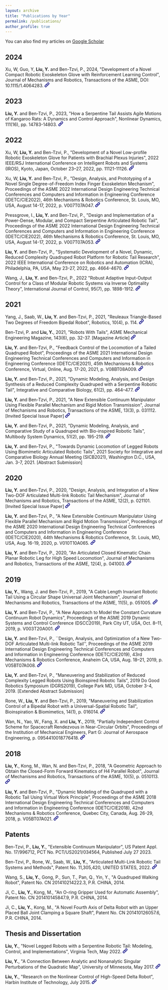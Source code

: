 ```yaml
---
layout: archive
title: "Publications by Year"
permalink: /publications/
author_profile: true
---
```


You can also find my articles on [Google Scholar](https://scholar.google.com/citations?user=xfiv84YAAAAJ&hl=en)

## 2024
Xu, W, Guo, Y, **Liu, Y.** and Ben-Tzvi, P., 2024, "Development of a Novel Compact Robotic Exoskeleton Glove with Reinforcement Learning Control", Journal of Mechanisms and Robotics, Transactions of the ASME, DOI: 10.1115/1.4064283.  [<img style="height:15px;" src="/images/link.png"/>](https://asmedigitalcollection.asme.org/mechanismsrobotics/article-abstract/doi/10.1115/1.4064283/1192671/Development-of-a-Novel-Compact-Robotic-Exoskeleton?redirectedFrom=fulltext)

## 2023
**Liu, Y.** and Ben-Tzvi, P., 2023, "How a Serpentine Tail Assists Agile Motions of Kangaroo Rats: A Dynamics and Control Approach", Nonlinear Dynamics, 111(16), pp. 14783-14803. [<img style="height:15px;" src="/images/link.png"/>](https://link.springer.com/article/10.1007/s11071-023-08646-w)

## 2022
Xu, W, **Liu, Y.** and Ben-Tzvi, P., "Development of a Novel Low-profile Robotic Exoskeleton Glove for Patients with Brachial Plexus Injuries", 2022 IEEE/RSJ International Conference on Intelligent Robots and Systems (IROS), Kyoto, Japan, October 23–27, 2022, pp. 11121-11126.  [<img style="height:15px;" src="/images/link.png"/>](https://ieeexplore.ieee.org/abstract/document/9981124)

Xu, W, **Liu, Y.** and Ben-Tzvi, P., "Design, Analysis, and Prototyping of a Novel Single Degree-of-Freedom Index Finger Exoskeleton Mechanism", Proceedings of the ASME 2022 International Design Engineering Technical Conferences and Computers and Information in Engineering Conference (IDETC/CIE2022), 46th Mechanisms & Robotics Conference, St. Louis, MO, USA, August 14-17, 2022, p. V007T07A047.  [<img style="height:15px;" src="/images/link.png"/>](https://asmedigitalcollection.asme.org/IDETC-CIE/proceedings-abstract/IDETC-CIE2022/86281/1150641)

Pressgrove, I., **Liu, Y.** and Ben-Tzvi, P., "Design and Implementation of a Power-Dense, Modular, and Compact Serpentine Articulated Robotic Tail", Proceedings of the ASME 2022 International Design Engineering Technical Conferences and Computers and Information in Engineering Conference (IDETC/CIE2022), 46th Mechanisms & Robotics Conference, St. Louis, MO, USA, August 14-17, 2022, p. V007T07A053.  [<img style="height:15px;" src="/images/link.png"/>](https://asmedigitalcollection.asme.org/IDETC-CIE/proceedings-abstract/IDETC-CIE2022/V007T07A053/1150683)

**Liu, Y.** and Ben-Tzvi, P., "Systematic Development of a Novel, Dynamic, Reduced Complexity Quadruped Robot Platform for Robotic Tail Research", 2022 IEEE International Conference on Robotics and Automation (ICRA), Philadelphia, PA, USA, May 23-27, 2022, pp. 4664-4670.  [<img style="height:15px;" src="/images/link.png"/>](https://ieeexplore.ieee.org/abstract/document/9811871)

Wang, J., **Liu, Y.** and Ben-Tzvi, P., 2022 "Robust Adaptive Input-Output Control for a Class of Modular Robotic Systems via Inverse Optimality Theory", International Journal of Control, 95(7), pp. 1898-1912.  [<img style="height:15px;" src="/images/link.png"/>](https://www.tandfonline.com/doi/abs/10.1080/00207179.2021.1885741?journalCode=tcon20)

## 2021
Yang, J., Saab, W., **Liu, Y.** and Ben-Tzvi, P., 2021, "Reuleaux Triangle-Based Two Degrees of Freedom Bipedal Robot", Robotics, 10(4), p. 114.  [<img style="height:15px;" src="/images/link.png"/>](https://www.mdpi.com/2218-6581/10/4/114)

Ben-Tzvi, P. and **Liu, Y.**, 2021, "Robots With Tails", ASME Mechanical Engineering Magazine, 143(6), pp. 32-37. [Magazine Article]  [<img style="height:15px;" src="/images/link.png"/>](https://asmedigitalcollection.asme.org/memagazineselect/article/143/6/32/1129192/Robots-with-TailsFour-legged-Robots-are-Now)

**Liu, Y.** and Ben-Tzvi, P., "Feedback Control of the Locomotion of a Tailed Quadruped Robot", Proceedings of the ASME 2021 International Design Engineering Technical Conferences and Computers and Information in Engineering Conference (IDETC/CIE2021), 45th Mechanisms & Robotics Conference, Virtual, Online, Aug. 17-20, 2021, p. V08BT08A009.  [<img style="height:15px;" src="/images/link.png"/>](https://asmedigitalcollection.asme.org/IDETC-CIE/proceedings-abstract/IDETC-CIE2021/85451/V08BT08A009/1128376)

**Liu, Y.** and Ben-Tzvi, P., 2021, "Dynamic Modeling, Analysis, and Design Synthesis of a Reduced Complexity Quadruped with a Serpentine Robotic Tail", Integrative and Comparative Biology, 61(2), pp. 464–477.  [<img style="height:15px;" src="/images/link.png"/>](https://academic.oup.com/icb/article/61/2/464/6276989?login=true)

**Liu, Y.** and Ben-Tzvi, P., 2021, "A New Extensible Continuum Manipulator Using Flexible Parallel Mechanism and Rigid Motion Transmission", Journal of Mechanisms and Robotics, Transactions of the ASME, 13(3), p. 031112. [Invited Special Issue Paper]  [<img style="height:15px;" src="/images/link.png"/>](https://asmedigitalcollection.asme.org/mechanismsrobotics/article/13/3/031014/1098038/A-New-Extensible-Continuum-Manipulator-Using)

**Liu, Y.** and Ben-Tzvi, P., 2021, "Dynamic Modeling, Analysis, and Comparative Study of a Quadruped with Bio-inspired Robotic Tails", Multibody System Dynamics, 51(2), pp. 195-219.  [<img style="height:15px;" src="/images/link.png"/>](https://link.springer.com/article/10.1007/s11044-020-09764-8)

**Liu, Y.** and Ben-Tzvi, P., "Towards Dynamic Locomotion of Legged Robots Using Biomimetic Articulated Robotic Tails", 2021 Society for Integrative and Comparative Biology Annual Meeting (SICB2021), Washington D.C., USA, Jan. 3-7, 2021. [Abstract Submission]

## 2020
**Liu, Y.** and Ben-Tzvi, P., 2020, "Design, Analysis, and Integration of a New Two-DOF Articulated Multi-link Robotic Tail Mechanism", Journal of Mechanisms and Robotics, Transactions of the ASME, 12(2), p. 021101. [Invited Special Issue Paper]  [<img style="height:15px;" src="/images/link.png"/>](https://asmedigitalcollection.asme.org/mechanismsrobotics/article-abstract/12/2/021101/1072243/Design-Analysis-and-Integration-of-a-New-Two?redirectedFrom=fulltext)

**Liu, Y.** and Ben-Tzvi, P., "A New Extensible Continuum Manipulator Using Flexible Parallel Mechanism and Rigid Motion Transmission", Proceedings of the ASME 2020 International Design Engineering Technical Conferences and Computers and Information in Engineering Conference (IDETC/CIE2020), 44th Mechanisms & Robotics Conference, St. Louis, MO, USA, Aug. 16-19, 2020, p. V010T10A065.  [<img style="height:15px;" src="/images/link.png"/>](https://asmedigitalcollection.asme.org/IDETC-CIE/proceedings-abstract/IDETC-CIE2020/1090138)

**Liu, Y.** and Ben-Tzvi, P., 2020, "An Articulated Closed Kinematic Chain Planar Robotic Leg for High Speed Locomotion", Journal of Mechanisms and Robotics, Transactions of the ASME, 12(4), p. 041003.  [<img style="height:15px;" src="/images/link.png"/>](https://asmedigitalcollection.asme.org/mechanismsrobotics/article-abstract/12/4/041003/1071947/An-Articulated-Closed-Kinematic-Chain-Planar?redirectedFrom=fulltext)

## 2019
**Liu, Y.**, Wang, J. and Ben-Tzvi, P., 2019, "A Cable Length Invariant Robotic Tail Using a Circular Shape Universal Joint Mechanism", Journal of Mechanisms and Robotics, Transactions of the ASME, 11(5), p. 051005.  [<img style="height:15px;" src="/images/link.png"/>](https://asmedigitalcollection.asme.org/mechanismsrobotics/article-abstract/11/5/051005/956020/A-Cable-Length-Invariant-Robotic-Tail-Using-a?redirectedFrom=fulltext)

**Liu, Y.** and Ben-Tzvi, P., "A New Approach to Model the Constant Curvature Continuum Robot Dynamics", Proceedings of the ASME 2019 Dynamic Systems and Control Conference (DSCC2019), Park City UT, USA, Oct. 8–11, 2019, p. V003T20A001.  [<img style="height:15px;" src="/images/link.png"/>](https://asmedigitalcollection.asme.org/DSCC/proceedings-abstract/DSCC2019/59162/V003T20A001/1070662)

**Liu, Y.** and Ben-Tzvi, P., ``Design, Analysis, and Optimization of a New Two-DOF Articulated Multi-link Robotic Tail'', Proceedings of the ASME 2019 International Design Engineering Technical Conferences and Computers and Information in Engineering Conference (IDETC/CIE2019), 43rd Mechanisms & Robotics Conference, Anaheim CA, USA, Aug. 18–21, 2019, p. V05BT07A008.  [<img style="height:15px;" src="/images/link.png"/>](https://asmedigitalcollection.asme.org/IDETC-CIE/proceedings-abstract/IDETC-CIE2019/59247/V05BT07A008/1070017)

**Liu, Y.** and Ben-Tzvi, P., "Maneuvering and Stabilization of Reduced Complexity Legged Robots Using Bioinspired Robotic Tails", 2019 Do Good Robotics Symposium (DGRS2019), College Park MD, USA, October 3-4, 2019. [Extended Abstract Submission]

Rone, W., **Liu, Y.** and Ben-Tzvi, P., 2019, "Maneuvering and Stabilization Control of a Bipedal Robot with a Universal-Spatial Robotic Tail", Bioinspiration & Biomimetics, 14(1), p. 016014.  [<img style="height:15px;" src="/images/link.png"/>](https://iopscience.iop.org/article/10.1088/1748-3190/aaf188)

Wan, N., Yao, W., Fang, X. and **Liu, Y.**, 2019, "Partially Independent Control Scheme for Spacecraft Rendezvous in Near-Circular Orbits", Proceedings of the Institution of Mechanical Engineers, Part G: Journal of Aerospace Engineering, p. 0954410018776418.  [<img style="height:15px;" src="/images/link.png"/>](https://journals.sagepub.com/doi/abs/10.1177/0954410018776418?journalCode=piga)

## 2018
**Liu, Y.**, Kong, M., Wan, N. and Ben-Tzvi, P., 2018, "A Geometric Approach to Obtain the Closed-Form Forward Kinematics of H4 Parallel Robot", Journal of Mechanisms and Robotics, Transactions of the ASME, 10(5), p. 0510113.  [<img style="height:15px;" src="/images/link.png"/>](https://asmedigitalcollection.asme.org/mechanismsrobotics/article-abstract/10/5/051013/474106/A-Geometric-Approach-to-Obtain-the-Closed-Form?redirectedFrom=fulltext)

**Liu, Y.** and Ben-Tzvi, P., "Dynamic Modeling of the Quadruped with a Robotic Tail Using Virtual Work Principle", Proceedings of the ASME 2018 International Design Engineering Technical Conferences and Computers and Information in Engineering Conference (IDETC/CIE2018), 42nd Mechanisms & Robotics Conference, Quebec City, Canada, Aug. 26-29, 2018, p. V05BT07A021.  [<img style="height:15px;" src="/images/link.png"/>](https://asmedigitalcollection.asme.org/IDETC-CIE/proceedings-abstract/IDETC-CIE2018/51814/V05BT07A021/276123)

## Patents
Ben-Tzvi, P., **Liu, Y.**, "Extensible Continuum Manipulator", US Patent Appl. No. 17/996712, PCT No. PCT/US2021/034564, Published July 27 2023.

Ben-Tzvi, P., Rone, W., Saab, W., **Liu, Y.**, "Articulated Multi-Link Robotic Tail Systems and Methods", Patent No. 11,305,420, UNITED STATES, 2022.  [<img style="height:15px;" src="/images/link.png"/>](https://patents.google.com/patent/US11305420B2/en)

Wang, S., **Liu, Y.**, Gong, P., Sun, T., Pan, Q., Yin, Y., "A Quadruped Walking Robot", Patent No. CN 201410214222.3, P.R. CHINA, 2014.

Ji, C., **Liu, Y.**, Kong, M., "An O-ring Gripper Used for Automatic Assembly", Patent No. CN 201410145847.9, P.R. CHINA, 2014.

Ji, C., **Liu, Y.**, Kong, M., "A Novel Fourth Axis of Delta Robot with an Upper Placed Ball Joint Clamping a Square Shaft", Patent No. CN 201410126057.6, P.R. CHINA, 2014.

## Thesis and Dissertation
**Liu, Y.**, "Novel Legged Robots with a Serpentine Robotic Tail: Modeling, Control, and Implementations", Virginia Tech, May 2022.  [<img style="height:15px;" src="/images/link.png"/>](https://vtechworks.lib.vt.edu/handle/10919/110797)

**Liu, Y.**, "A Connection Between Analytic and Nonanalytic Singular Perturbations of the Quadratic Map", University of Minnesota, May 2017.  [<img style="height:15px;" src="/images/link.png"/>](https://conservancy.umn.edu/handle/11299/189081)

**Liu, Y.**, "Research on the Nonlinear Control of High-Speed Delta Robot", Harbin Institute of Technology, July 2015.  [<img style="height:15px;" src="/images/link.png"/>](https://cdmd.cnki.com.cn/Article/CDMD-10213-1015980772.htm)
